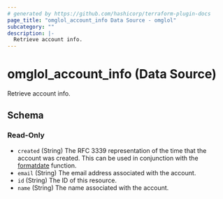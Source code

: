 ```yaml
---
# generated by https://github.com/hashicorp/terraform-plugin-docs
page_title: "omglol_account_info Data Source - omglol"
subcategory: ""
description: |-
  Retrieve account info.
---
```


# omglol_account_info (Data Source)

Retrieve account info.



<!-- schema generated by tfplugindocs -->
## Schema

### Read-Only

- `created` (String) The RFC 3339 representation of the time that the account was created. This can be used in conjunction with the [formatdate](https://developer.hashicorp.com/terraform/language/functions/formatdate) function.
- `email` (String) The email address associated with the account.
- `id` (String) The ID of this resource.
- `name` (String) The name associated with the account.


